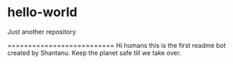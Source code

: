 # hello-world
Just another repository


==========================
Hi humans this is the first readme bot created by Shantanu.
Keep the planet safe till we take over.
